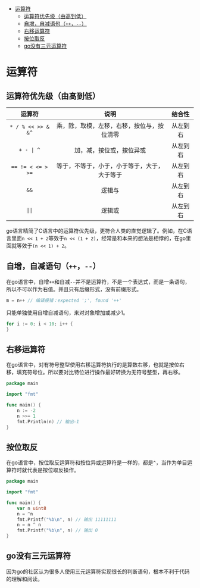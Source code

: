 - [运算符](#运算符)
	- [运算符优先级（由高到低）](#运算符优先级由高到低)
	- [自增，自减语句（`++`，`--`）](#自增自减语句--)
	- [右移运算符](#右移运算符)
	- [按位取反](#按位取反)
	- [go没有三元运算符](#go没有三元运算符)

# 运算符

## 运算符优先级（由高到低）

|       运算符       |                     说明                     |  结合性  |
| :----------------: | :------------------------------------------: | :------: |
| `* / % << >> & &^` |  乘，除，取模，左移，右移，按位与，按位清零  | 从左到右 |
|     `+ - \| ^`     |           加，减，按位或，按位异或           | 从左到右 |
| `== != < <= > >=`  | 等于，不等于，小于，小于等于，大于，大于等于 | 从左到右 |
|        `&&`        |                    逻辑与                    | 从左到右 |
|       `\|\|`       |                    逻辑或                    | 从左到右 |

go语言精简了C语言中的运算符优先级，更符合人类的直觉逻辑了。例如，在C语言里面`n << 1 + 2`等效于`n << (1 + 2)`，经常是和本来的想法是相悖的，在go里面就等效于`(n << 1) + 2`。

## 自增，自减语句（`++`，`--`）

在go语言中，自增`++`和自减`--`并不是运算符，不是一个表达式，而是一条语句，所以不可以作为右值。并且只有后缀形式，没有前缀形式。

```go
m = n++ // 编译报错：expected ';', found '++'
```

只能单独使用自增自减语句，来对对象增加或减少1。

```go
for i := 0; i < 10; i++ {
}
```

## 右移运算符

在go语言中，对有符号整型使用右移运算符执行的是算数右移，也就是按位右移，填充符号位。所以要对比特位进行操作最好转换为无符号整型，再右移。

```go
package main

import "fmt"

func main() {
	n := -2
	n >>= 1
	fmt.Println(n) // 输出-1
}

```

## 按位取反

在go语言中，按位取反运算符和按位异或运算符是一样的，都是`^`，当作为单目运算符时就代表是按位取反操作。

```go
package main

import "fmt"

func main() {
	var n uint8
	n = ^n
	fmt.Printf("%b\n", n) // 输出 11111111
	n = n ^ n
	fmt.Printf("%b\n", n) // 输出 0
}

```

## go没有三元运算符

因为go的社区认为很多人使用三元运算符实现很长的判断语句，根本不利于代码的理解和阅读。
